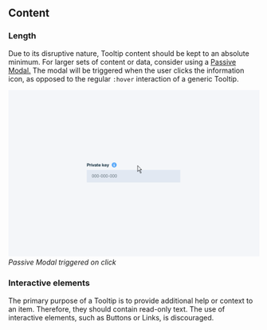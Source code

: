 ## Content
### Length
Due to its disruptive nature, Tooltip content should be kept to an absolute minimum. For larger sets of content or data, consider using a [Passive Modal.]() The modal will be triggered when the user clicks the information icon, as opposed to the regular `:hover` interaction of a generic Tooltip. 

![Tool tip on click](images/tooltip-usage-1.gif)
_Passive Modal triggered on click_

### Interactive elements
The primary purpose of a Tooltip is to provide additional help or context to an item. Therefore, they should contain read-only text. The use of interactive elements, such as Buttons or Links, is discouraged. 
